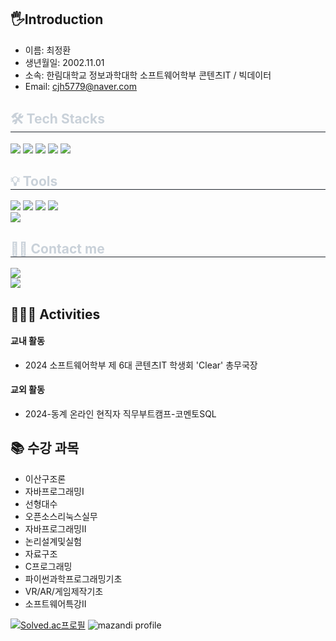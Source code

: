## 🖐️Introduction
- 이름: 최정환
- 생년월일: 2002.11.01
- 소속: 한림대학교 정보과학대학 소프트웨어학부 콘텐츠IT / 빅데이터
- Email: cjh5779@naver.com

<div style="text-align: left;">
  <h2 style="border-bottom: 1px solid #21262d; color: #c9d1d9;">🛠️ Tech Stacks</h2>
  <div style="margin; text-align: left;" "text-align: left;">
    <img src="https://img.shields.io/badge/C-A8B9CC?style=flat-square&logo=C&logoColor=white">
    <img src="https://img.shields.io/badge/Java-007396?style=flat-square&logo=Java&logoColor=white">
    <img src="https://img.shields.io/badge/html5-E34F26?style=for-the-square&logo=html5&logoColor=white">
    <img src="https://img.shields.io/badge/css-1572B6?style=for-the-square&logo=css3&logoColor=white">
    <img src="https://img.shields.io/badge/react-61DAFB?style=for-the-square&logo=react&logoColor=black">
    
  </div>
</div>

<div style="text-align: left;">
   <h2 style="border-bottom: 1px solid #21262d; color: #c9d1d9;">💡 Tools</h2>
    <div style="text-align: left;">
        <img src="https://img.shields.io/badge/Git-F05032?style=flat-square&logo=Git&logoColor=white">
        <img src="https://img.shields.io/badge/Github-181717?style=flat-square&logo=Github&logoColor=white">
        <img src="https://img.shields.io/badge/Unity-100000?style=for-the-square&logo=unity&logoColor=white">
        <img src="https://img.shields.io/badge/VSCode-2C2C32?style=flat-square&logo=visual-studio-code&logoColor=22ABF3"><br>
        <img src="https://img.shields.io/badge/Notion-000000?style=flat-square&logo=Notion&logoColor=white">
    </div>
</div>

<div style="text-align: left;">
    <h2 style="border-bottom: 1px solid #21262d; color: #c9d1d9;">🧑‍💻 Contact me</h2>
    <div style="text-align: left;">
        <a href=mailto:choijh5779@gmail.com>
            <img src="https://img.shields.io/badge/Gmail-EA4335?style=plastic&logo=Gmail&logoColor=white&link=mailto:choijh5779@gmail.com">
        </a>
    </div>
<div style="text-align: left;">
        <a href="https://hits.seeyoufarm.com">
            <img src="https://hits.seeyoufarm.com/api/count/incr/badge.svg?url=https%3A%2F%2Fgithub.com%2Fcjh5779%2F&count_bg=%23000000&title_bg=%23000000&icon=github.svg&icon_color=%23FFFFFF&title=GitHub&edge_flat=false" />
        </a>
    </div>
</div>

<h2 style="text-align: left;">🏃‍♂️‍➡️ Activities </h2>
<div>
    <h4>교내 활동</h4>
      <ul>
          <li>2024 소프트웨어학부 제 6대 콘텐츠IT 학생회 'Clear' 총무국장</li>
      </ul>
    <h4>교외 활동</h4>
      <ul>
        <li>2024-동계 온라인 현직자 직무부트캠프-코멘토SQL</li>
      </ul>
</div>

## 📚 수강 과목
- 이산구조론 <br>
- 자바프로그래밍I <br>
- 선형대수 <br>
- 오픈소스리눅스실무 <br>
- 자바프로그래밍II <br>
- 논리설계및실험 <br>
- 자료구조 <br>
- C프로그래밍 <br>
- 파이썬과학프로그래밍기초 <br>
- VR/AR/게임제작기초 <br>
- 소프트웨어특강II <br>


[![Solved.ac프로필](http://mazassumnida.wtf/api/v2/generate_badge?boj=cjh5779@naver.com)](https://solved.ac/{cjh5779@naver.com})
![mazandi profile](http://mazandi.herokuapp.com/api?handle=cjh5779@naver.com&theme=cold)
